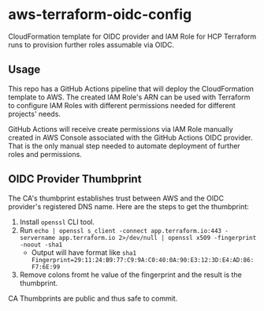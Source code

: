 # aws-terraform-oidc-config

CloudFormation template for OIDC provider and IAM Role for HCP Terraform runs to provision further roles assumable via OIDC.

## Usage

This repo has a GitHub Actions pipeline that will deploy the CloudFormation template to AWS. The created IAM Role's ARN can be used with Terraform to configure IAM Roles with different permissions needed for different projects' needs.

GitHub Actions will receive create permissions via IAM Role manually created in AWS Console associated with the GitHub Actions OIDC provider. That is the only manual step needed to automate deployment of further roles and permissions.

## OIDC Provider Thumbprint

The CA's thumbprint establishes trust between AWS and the OIDC provider's registered DNS name. Here are the steps to get the thumbprint:

1. Install `openssl` CLI tool.
2. Run `echo | openssl s_client -connect app.terraform.io:443 -servername app.terraform.io 2>/dev/null | openssl x509 -fingerprint -noout -sha1`
   - Output will have format like `sha1 Fingerprint=29:11:24:B9:77:C9:9A:C0:40:0A:90:E3:12:3D:E4:AD:86:F7:6E:99`
3. Remove colons fromt he value of the fingerprint and the result is the thumbprint.

CA Thumbprints are public and thus safe to commit.

